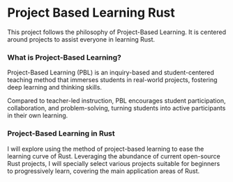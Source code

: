 # Project Based Learning Rust

This project follows the philosophy of Project-Based Learning. It is centered around projects to assist everyone in learning Rust.

### What is Project-Based Learning?

Project-Based Learning (PBL) is an inquiry-based and student-centered teaching method that immerses students in real-world projects, fostering deep learning and thinking skills.

Compared to teacher-led instruction, PBL encourages student participation, collaboration, and problem-solving, turning students into active participants in their own learning.

### Project-Based Learning in Rust

I will explore using the method of project-based learning to ease the learning curve of Rust. Leveraging the abundance of current open-source Rust projects, I will specially select various projects suitable for beginners to progressively learn, covering the main application areas of Rust.